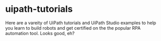 # uipath-tutorials
Here are a vareity of UiPath tutorials and UiPath Studio examples to help you learn to build robots and get certified on the the popular RPA automation tool.
Looks good, eh?
